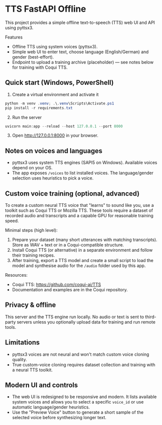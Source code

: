 # TTS FastAPI Offline

This project provides a simple offline text-to-speech (TTS) web UI and API using pyttsx3.

Features

- Offline TTS using system voices (pyttsx3).
- Simple web UI to enter text, choose language (English/German) and gender (best-effort).
- Endpoint to upload a training archive (placeholder) — see notes below for training with Coqui TTS.

## Quick start (Windows, PowerShell)

1. Create a virtual environment and activate it

```powershell
python -m venv .venv; .\.venv\Scripts\Activate.ps1
pip install -r requirements.txt
```

2. Run the server

```powershell
uvicorn main:app --reload --host 127.0.0.1 --port 8000
```

3. Open http://127.0.0.1:8000 in your browser.

## Notes on voices and languages

- pyttsx3 uses system TTS engines (SAPI5 on Windows). Available voices depend on your OS.
- The app exposes `/voices` to list installed voices. The language/gender selection uses heuristics to pick a voice.

## Custom voice training (optional, advanced)

To create a custom neural TTS voice that "learns" to sound like you, use a toolkit such as Coqui TTS or Mozilla TTS. These tools require a dataset of recorded audio and transcripts and a capable GPU for reasonable training speed.

Minimal steps (high level):

1. Prepare your dataset (many short utterances with matching transcripts). Store as WAV + text or in a Coqui-compatible structure.
2. Install Coqui TTS (or alternative) in a separate environment and follow their training recipes.
3. After training, export a TTS model and create a small script to load the model and synthesise audio for the `/audio` folder used by this app.

Resources:

- Coqui TTS: https://github.com/coqui-ai/TTS
- Documentation and examples are in the Coqui repository.

## Privacy & offline

This server and the TTS engine run locally. No audio or text is sent to third-party servers unless you optionally upload data for training and run remote tools.

## Limitations

- pyttsx3 voices are not neural and won't match custom voice cloning quality.
- True custom-voice cloning requires dataset collection and training with a neural TTS toolkit.

## Modern UI and controls

- The web UI is redesigned to be responsive and modern. It lists available system voices and allows you to select a specific `voice_id` or use automatic language/gender heuristics.
- Use the "Preview Voice" button to generate a short sample of the selected voice before synthesizing longer text.
